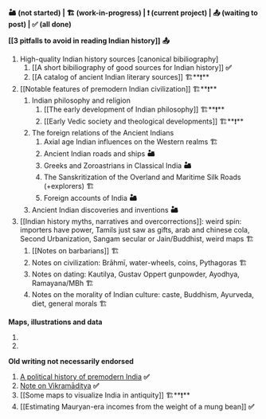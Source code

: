 **🏜️ (not started) | 🏗️ (work-in-progress) | ❗ (current project) | 📤 (waiting to post) | ✅ (all done)**

**[[3 pitfalls to avoid in reading Indian history]]** **📤**

1. High-quality Indian history sources [canonical bibiliography]
    1. [[A short bibiliography of good sources for Indian history]] **✅**
    2. [[A catalog of ancient Indian literary sources]] 🏗️**❗**
2. [[Notable features of premodern Indian civilization]] 🏗️**❗**
    1. Indian philosophy and religion
        1. [[The early development of Indian philosophy]] 🏗️**❗**
        2. [[Early Vedic society and theological developments]] 🏗️**❗**
    2. The foreign relations of the Ancient Indians
        1. Axial age Indian influences on the Western realms 🏗️
        2. Ancient Indian roads and ships **🏜️**
        3. Greeks and Zoroastrians in Classical India **🏜️**
        4. The Sanskritization of the Overland and Maritime Silk Roads (+explorers) 🏗️
        5. Foreign accounts of India **🏜️**
    3. Ancient Indian discoveries and inventions **🏜️**
3. [[Indian history myths, narratives and overcorrections]]: weird spin: importers have power, Tamils just saw as gifts, arab and chinese cola, Second Urbanization, Sangam secular or Jain/Buddhist, weird maps 🏗️
    1. [[Notes on barbarians]] 🏗️
    2. Notes on civilization: Brāhmī, water-wheels, coins, Pythagoras 🏗️
    3. Notes on dating: Kautilya, Gustav Oppert gunpowder, Ayodhya, Ramayana/MBh 🏗️
    4. Notes on the morality of Indian culture: caste, Buddhism, Ayurveda, diet, general morals 🏗️

**Maps, illustrations and data**

1. 
2. 

**Old writing not necessarily endorsed**

1. [A political history of premodern India](https://www.reddit.com/r/IndiaSpeaks/comments/q92z5p/a_political_history_of_premodern_india_1200_bc/) **✅**
2. [Note on Vikramāditya](https://www.reddit.com/r/IndiaSpeaks/comments/rh8dmd/vikramaditya_reconstructing_the_interregnum_of_57/) **✅**
3. [[Some maps to visualize India in antiquity]] 🏗️**❗**
4. [[Estimating Mauryan-era incomes from the weight of a mung bean]] **✅**